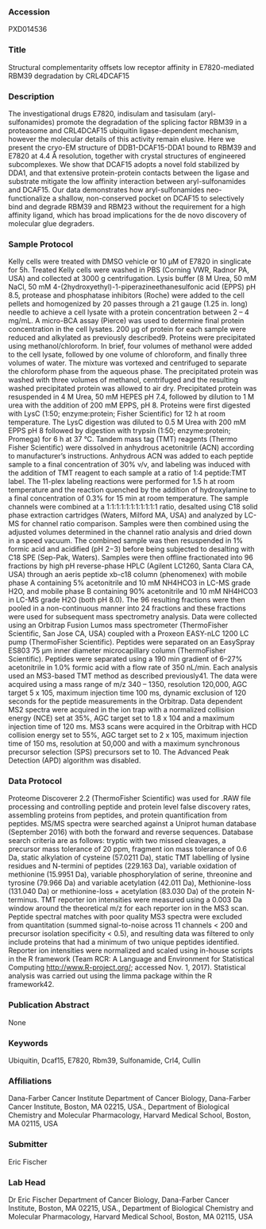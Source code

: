 ### Accession
PXD014536

### Title
Structural complementarity offsets low receptor affinity in E7820-mediated RBM39 degradation by CRL4DCAF15

### Description
The investigational drugs E7820, indisulam and tasisulam (aryl-sulfonamides) promote the degradation of the splicing factor RBM39 in a proteasome and CRL4DCAF15 ubiquitin ligase-dependent mechanism, however the molecular details of this activity remain elusive. Here we present the cryo-EM structure of DDB1-DCAF15-DDA1 bound to RBM39 and E7820 at 4.4 Å resolution, together with crystal structures of engineered subcomplexes. We show that DCAF15 adopts a novel fold stabilized by DDA1, and that extensive protein-protein contacts between the ligase and substrate mitigate the low affinity interaction between aryl-sulfonamides and DCAF15. Our data demonstrates how aryl-sulfonamides neo-functionalize a shallow, non-conserved pocket on DCAF15 to selectively bind and degrade RBM39 and RBM23 without the requirement for a high affinity ligand, which has broad implications for the de novo discovery of molecular glue degraders.

### Sample Protocol
Kelly cells were treated with DMSO vehicle or 10 µM of E7820 in singlicate for 5h. Treated Kelly cells were washed in PBS (Corning VWR, Radnor PA, USA) and collected at 3000 g centrifugation. Lysis buffer (8 M Urea, 50 mM NaCl, 50 mM 4-(2hydroxyethyl)-1-piperazineethanesulfonic acid (EPPS) pH 8.5, protease and phosphatase inhibitors (Roche) were added to the cell pellets and homogenized by 20 passes through a 21 gauge (1.25 in. long) needle to achieve a cell lysate with a protein concentration between 2 – 4 mg/mL. A micro-BCA assay (Pierce) was used to determine final protein concentration in the cell lysates. 200 µg of protein for each sample were reduced and alkylated as previously described9. Proteins were precipitated using methanol/chloroform. In brief, four volumes of methanol were added to the cell lysate, followed by one volume of chloroform, and finally three volumes of water. The mixture was vortexed and centrifuged to separate the chloroform phase from the aqueous phase. The precipitated protein was washed with three volumes of methanol, centrifuged and the resulting washed precipitated protein was allowed to air dry. Precipitated protein was resuspended in 4 M Urea, 50 mM HEPES pH 7.4, followed by dilution to 1 M urea with the addition of 200 mM EPPS, pH 8. Proteins were first digested with LysC (1:50; enzyme:protein; Fisher Scientific) for 12 h at room temperature. The LysC digestion was diluted to 0.5 M Urea with 200 mM EPPS pH 8 followed by digestion with trypsin (1:50; enzyme:protein; Promega) for 6 h at 37 °C. Tandem mass tag (TMT) reagents (Thermo Fisher Scientific) were dissolved in anhydrous acetonitrile (ACN) according to manufacturer’s instructions. Anhydrous ACN was added to each peptide sample to a final concentration of 30% v/v, and labeling was induced with the addition of TMT reagent to each sample at a ratio of 1:4 peptide:TMT label. The 11-plex labeling reactions were performed for 1.5 h at room temperature and the reaction quenched by the addition of hydroxylamine to a final concentration of 0.3% for 15 min at room temperature. The sample channels were combined at a 1:1:1:1:1:1:1:1:1:1:1 ratio, desalted using C18 solid phase extraction cartridges (Waters, Milford MA, USA) and analyzed by LC-MS for channel ratio comparison. Samples were then combined using the adjusted volumes determined in the channel ratio analysis and dried down in a speed vacuum. The combined sample was then resuspended in 1% formic acid and acidified (pH 2−3) before being subjected to desalting with C18 SPE (Sep-Pak, Waters). Samples were then offline fractionated into 96 fractions by high pH reverse-phase HPLC (Agilent LC1260, Santa Clara CA, USA) through an aeris peptide xb-c18 column (phenomenex) with mobile phase A containing 5% acetonitrile and 10 mM NH4HCO3 in LC-MS grade H2O, and mobile phase B containing 90% acetonitrile and 10 mM NH4HCO3 in LC-MS grade H2O (both pH 8.0). The 96 resulting fractions were then pooled in a non-continuous manner into 24 fractions and these fractions were used for subsequent mass spectrometry analysis.  Data were collected using an Orbitrap Fusion Lumos mass spectrometer (ThermoFisher Scientific, San Jose CA, USA) coupled with a Proxeon EASY-nLC 1200 LC pump (ThermoFisher Scientific). Peptides were separated on an EasySpray ES803 75 μm inner diameter microcapillary column (ThermoFisher Scientific). Peptides were separated using a 190 min gradient of 6–27% acetonitrile in 1.0% formic acid with a flow rate of 350 nL/min. Each analysis used an MS3-based TMT method as described previously41. The data were acquired using a mass range of m/z 340 – 1350, resolution 120,000, AGC target 5 x 105, maximum injection time 100 ms, dynamic exclusion of 120 seconds for the peptide measurements in the Orbitrap. Data dependent MS2 spectra were acquired in the ion trap with a normalized collision energy (NCE) set at 35%, AGC target set to 1.8 x 104 and a maximum injection time of 120 ms. MS3 scans were acquired in the Orbitrap with HCD collision energy set to 55%, AGC target set to 2 x 105, maximum injection time of 150 ms, resolution at 50,000 and with a maximum synchronous precursor selection (SPS) precursors set to 10. The Advanced Peak Detection (APD) algorithm was disabled.

### Data Protocol
Proteome Discoverer 2.2 (ThermoFisher Scientific) was used for .RAW file processing and controlling peptide and protein level false discovery rates, assembling proteins from peptides, and protein quantification from peptides. MS/MS spectra were searched against a Uniprot human database (September 2016) with both the forward and reverse sequences. Database search criteria are as follows: tryptic with two missed cleavages, a precursor mass tolerance of 20 ppm, fragment ion mass tolerance of 0.6 Da, static alkylation of cysteine (57.0211 Da), static TMT labelling of lysine residues and N-termini of peptides (229.163 Da), variable oxidation of methionine (15.9951 Da), variable phosphorylation of serine, threonine and tyrosine (79.966 Da) and variable acetylation (42.011 Da), Methionine-loss (131.040 Da) or methionine-loss + acetylation (83.030 Da) of the protein N-terminus. TMT reporter ion intensities were measured using a 0.003 Da window around the theoretical m/z for each reporter ion in the MS3 scan. Peptide spectral matches with poor quality MS3 spectra were excluded from quantitation (summed signal-to-noise across 11 channels < 200 and precursor isolation specificity < 0.5), and resulting data was filtered to only include proteins that had a minimum of two unique peptides identified. Reporter ion intensities were normalized and scaled using in-house scripts in the R framework (Team RCR: A Language and Environment for Statistical Computing http://www.R-project.org/; accessed Nov. 1, 2017). Statistical analysis was carried out using the limma package within the R framework42.

### Publication Abstract
None

### Keywords
Ubiquitin, Dcaf15, E7820, Rbm39, Sulfonamide, Crl4, Cullin

### Affiliations
Dana-Farber Cancer Institute
Department of Cancer Biology, Dana-Farber Cancer Institute, Boston, MA 02215, USA., Department of Biological Chemistry and Molecular Pharmacology, Harvard Medical School, Boston, MA 02115, USA

### Submitter
Eric Fischer

### Lab Head
Dr Eric Fischer
Department of Cancer Biology, Dana-Farber Cancer Institute, Boston, MA 02215, USA., Department of Biological Chemistry and Molecular Pharmacology, Harvard Medical School, Boston, MA 02115, USA


